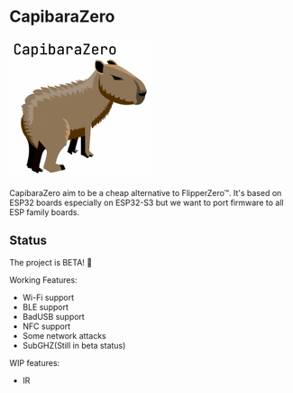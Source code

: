 # CapibaraZero

<img src="../logo.png" width="256" />

CapibaraZero aim to be a cheap alternative to FlipperZero™. It's based on ESP32 boards especially on ESP32-S3 but we want to port firmware to all ESP family boards.

## Status

The project is BETA! 🎉

Working Features:

- Wi-Fi support
- BLE support
- BadUSB support
- NFC support
- Some network attacks
- SubGHZ(Still in beta status)
  
WIP features:

- IR
